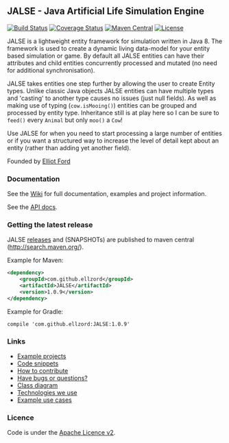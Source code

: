 ## JALSE - Java Artificial Life Simulation Engine
[![Build Status](https://travis-ci.org/Ellzord/JALSE.svg?branch=master)](https://travis-ci.org/Ellzord/JALSE)
[![Coverage Status](https://coveralls.io/repos/Ellzord/JALSE/badge.svg?branch=master)](https://coveralls.io/r/Ellzord/JALSE?branch=master)
[![Maven Central](https://maven-badges.herokuapp.com/maven-central/com.github.ellzord/JALSE/badge.svg)](https://maven-badges.herokuapp.com/maven-central/com.github.ellzord/JALSE/)
[![License](http://img.shields.io/:license-apache-blue.svg)](http://www.apache.org/licenses/LICENSE-2.0.html)

JALSE is a lightweight entity framework for simulation written in Java 8. The framework is used to create a dynamic living data-model for your entity based simulation or game. By default all JALSE entities can have their attributes and child entities concurrently processed and mutated (no need for additional synchronisation).

JALSE takes entities one step further by allowing the user to create Entity types. Unlike classic Java objects JALSE entities can have multiple types and 'casting' to another type causes no issues (just null fields). As well as making use of typing (```cow.isMooing()```) entities can be grouped and processed by entity type. Inheritance still is at play here so I can be sure to ```feed()``` every ```Animal``` but only ```moo()``` a ```Cow```!

Use JALSE for when you need to start processing a large number of entities or if you want a structured way to increase the level of detail kept about an entity (rather than adding yet another field).

Founded by [Elliot Ford](https://twitter.com/ellzord)

### Documentation
See the [Wiki](https://github.com/Ellzord/JALSE/wiki) for full documentation, examples and project information.

See the [API docs](http://ellzord.github.io/JALSE/docs/).

### Getting the latest release
JALSE [releases](https://github.com/Ellzord/JALSE/releases) and (SNAPSHOTs) are published to maven central (http://search.maven.org/).

Example for Maven:
```xml
<dependency>
    <groupId>com.github.ellzord</groupId>
    <artifactId>JALSE</artifactId>
    <version>1.0.9</version>
</dependency>
```

Example for Gradle:
```
compile 'com.github.ellzord:JALSE:1.0.9'
```

### Links
* [Example projects](https://github.com/Ellzord/JALSE/wiki/Example-projects)
* [Code snippets](https://github.com/Ellzord/JALSE/wiki/Code-snippets)
* [How to contribute](https://github.com/Ellzord/JALSE/wiki/How-to-contribute)
* [Have bugs or questions?](https://github.com/Ellzord/JALSE/wiki/Have-bugs-or-questions%3F)
* [Class diagram](https://github.com/Ellzord/JALSE/wiki/Class-diagram)
* [Technologies we use](https://github.com/Ellzord/JALSE/wiki/Technologies-we-use)
* [Example use cases](https://github.com/Ellzord/JALSE/wiki/Example-use-cases)

### Licence
Code is under the [Apache Licence v2](http://www.apache.org/licenses/LICENSE-2.0.html).

